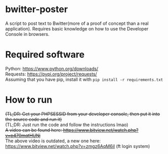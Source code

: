 # bwitter-poster  
A script to post text to Bwitter(more of a proof of concept than a real application). Requires basic knowledge on how to use the Developer Console in browsers.  

# Required software  
Python: https://www.python.org/downloads/  
Requests: https://pypi.org/project/requests/  
Assuming that you have pip, install it with `pip install -r requirements.txt`

# How to run  
~~(TL;DR: Get your PHPSESSID from your developer console, then put it into the source code and run it)~~  
(TL;DR: Just run the code and follow the instructions lmao)  
~~A video can be found here: https://www.bitview.net/watch.php?v=p470mqtHUNj~~  
The above video is outdated, a new one here: https://www.bitview.net/watch.php?v=zmgz6AqM6iI (ft login system)
